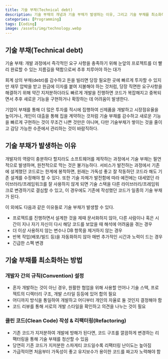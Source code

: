 ```yaml
---
title: 기술 부채(Technical debt)
description: 기술 부채의 개념과 기술 부채가 발생하는 이유, 그리고 기술 부채를 최소화하는 방법을 알아보자.
categories: [Programming]
tags: [Coding]
image: /assets/img/technology.webp
---
```

## 기술 부채(Technical debt)
기술 부채: 개발 과정에서 즉각적인 요구 사항을 충족하기 위해 눈앞의 프로젝트를 더 빨리 완료할 수 있는 지름길을 택함으로써 추후 치루어야 하는 대가

회계 상의 부채(debt)를 감수하고 돈을 빌리면 당장 필요한 곳에 빠르게 투자할 수 있지만 재무 압박을 받고 원금에 이자를 붙여 지불해야 하는 것처럼, 당장 직면한 요구사항을 해결하기 위해 약간 지저분하더라도 빠르게 개발을 진행하면 코드가 복잡해지고 중복되면서 추후 새로운 기능을 구현하거나 확장하는 데 어려움이 발생한다.

기업이 부채를 통해 더 많은 투자를 적시에 집행하여 신제품을 개발하고 시장점유율을 높이거나, 개인이 대출을 통해 집을 계약하는 것처럼 기술 부채를 감수하고 새로운 기능을 빠르게 구현하는 것이 무조건 나쁜 것만은 아니며, 다만 기술부채가 쌓이는 것을 줄이고 감당 가능한 수준에서 관리하는 것이 바람직하다.

## 기술 부채가 발생하는 이유
개발자의 역량이 충분하다 할지라도 소프트웨어를 제작하는 과정에서 기술 부채는 필연적으로 발생하며, 원천적으로 막는 것은 불가능하다.
서비스가 발전하는 과정에서 기존에 설계했던 코드로는 한계에 봉착하면, 원래는 가독성 좋고 잘 작동하던 코드라 해도 기존 설계를 수정해야 할 수 있다.
또한 기술 자체가 발전함에 따라 예전에는 대세였던 라이브러리/프레임워크를 잘 사용하지 않게 되면 기술 스택을 다른 라이브러리/프레임워크로 변경하기로 결심할 수 있고, 이 경우에도 기존에 작성했던 코드가 일종의 기술 부채가 된다.

이 외에도 다음과 같은 이유들로 기술 부채가 발생할 수 있다.
- 프로젝트를 진행하면서 설계한 것을 제때 문서화하지 않아, 다른 사람이나 혹은 시간이 지나 자기 자신이 다시 해당 코드를 보았을 때 해석에 어려움을 겪는 경우
- 더 이상 사용하지 않는 변수나 DB 항목을 제거하지 않는 경우
- 반복 작업(배포/빌드 등)을 자동화하지 않아 매번 추가적인 시간과 노력이 드는 경우
- 긴급한 스펙 변경

## 기술 부채를 최소화하는 방법
### 개발자 간의 규칙(Convention) 설정
- 혼자 개발하는 것이 아닌 경우, 원활한 협업을 위해 사용할 언어나 기술 스택, 프로젝트의 디렉터리 구조, 개발 스타일 등등에 있어 합의 필요
- 어디까지 방식을 통일하여 개발하고 어디부터 개인의 자율로 둘 것인지 결정해야 함
- 코드 리뷰를 통해 서로의 개발 스타일을 확인하고 의견을 나누는 것이 필요

### 클린 코드(Clean Code) 작성 & 리팩터링(Refactoring)
- 기존 코드가 지저분하여 개발에 방해가 된다면, 코드 구조를 깔끔하게 변경하는 리팩터링을 통해 기술 부채를 청산할 수 있음
- 당연히 기존 코드가 지저분한 스파게티 코드일수록 리팩터링 난이도는 높아짐
- 가급적이면 처음부터 가독성이 좋고 유지보수가 용이한 코드를 짜고자 노력해야 함
